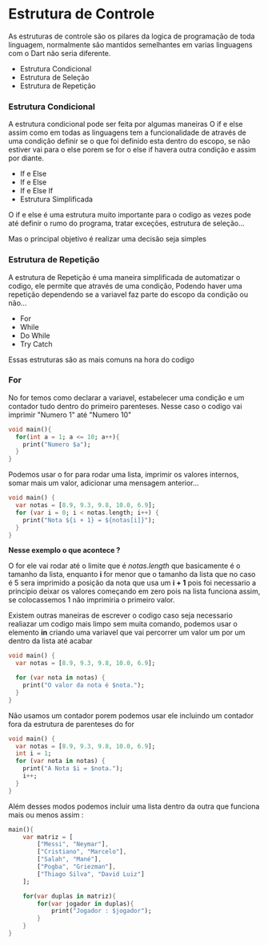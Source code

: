 # Estrutura de Controle

As estruturas de controle são os pilares da logica de programação de toda linguagem, normalmente são mantidos semelhantes em varias linguagens
com o Dart não seria diferente.

- Estrutura Condicional
- Estrutura de Seleção
- Estrutura de Repetição

### Estrutura Condicional 
A estrutura condicional pode ser feita por algumas maneiras
O if e else assim como em todas as linguagens tem a funcionalidade de através de uma condição definir se o que foi definido esta dentro do escopo, se não estiver vai para o else porem se for o else if havera outra condição e assim por diante.

- If e Else
- If e Else
- If e Else If
- Estrutura Simplificada

O if e else é uma estrutura muito importante para o codigo as vezes pode até definir o rumo do programa, tratar exceções, estrutura de seleção... 


Mas o principal objetivo é realizar uma decisão seja simples 


### Estrutura de Repetição 
A estrutura de Repetição é uma maneira simplificada de automatizar o codigo, ele permite que através de uma condição, Podendo haver uma repetição dependendo se a variavel faz parte do escopo da condição ou não...

- For
- While
- Do While
- Try Catch

Essas estruturas são as mais comuns na hora do codigo 

### For
No for temos como declarar a variavel, estabelecer uma condição e um contador tudo dentro do primeiro parenteses. Nesse caso o codigo vai imprimir "Numero 1" até "Numero 10"
```dart
void main(){
  for(int a = 1; a <= 10; a++){
    print("Numero $a");
  }
}
```
Podemos usar o for para rodar uma lista, imprimir os valores internos, somar mais um valor, adicionar uma mensagem anterior...

```dart
void main() {
  var notas = [8.9, 9.3, 9.8, 10.0, 6.9];
  for (var i = 0; i < notas.length; i++) {
    print("Nota ${i + 1} = ${notas[i]}");
  }
}
```
**Nesse exemplo o que acontece ?**

O for ele vai rodar até o limite que é *notas.length* que basicamente é o tamanho da lista, enquanto **i** for menor que o tamanho da lista que no caso é 5 sera imprimido a posição da nota que usa um **i + 1** pois foi necessario a principio deixar os valores começando em zero pois na lista funciona assim, se colocassemos 1 não imprimiria o primeiro valor.

Existem outras maneiras de escrever o codigo caso seja necessario realiazar um codigo mais limpo sem muita comando, podemos usar o elemento **in** criando uma variavel que vai percorrer um valor um por um dentro da lista até acabar 

```dart
void main() {
  var notas = [8.9, 9.3, 9.8, 10.0, 6.9];

  for (var nota in notas) {
    print("O valor da nota é $nota.");
  }
}
```
Não usamos um contador porem podemos usar ele incluindo um contador fora da estrutura de parenteses do for 
```dart
void main() {
  var notas = [8.9, 9.3, 9.8, 10.0, 6.9];
  int i = 1;
  for (var nota in notas) {
    print("A Nota $i = $nota.");
    i++;
  }
}
```

Além desses modos podemos incluir uma lista dentro da outra que funciona mais ou menos assim :

```dart
main(){
    var matriz = [
        ["Messi", "Neymar"],
        ["Cristiano", "Marcelo"],
        ["Salah", "Mané"],
        ["Pogba", "Griezman"],
        ["Thiago Silva", "David Luiz"] 
    ];

    for(var duplas in matriz){
        for(var jogador in duplas){
            print("Jogador : $jogador");
        }
    }
}
```